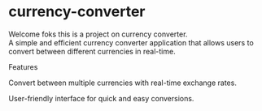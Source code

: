 # currency-converter
Welcome foks this is a project on currency converter.  
A simple and efficient currency converter application that allows users to convert between different currencies in real-time.

Features

Convert between multiple currencies with real-time exchange rates.

User-friendly interface for quick and easy conversions.



